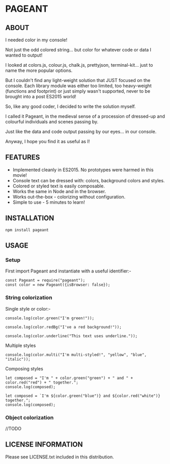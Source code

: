 # PAGEANT

## ABOUT

I needed color in my console!

Not just the odd colored string... but color for whatever code or data I wanted to output!

I looked at colors.js, colour.js, chalk.js, prettyjson, terminal-kit... just to name the more popular options.

But I couldn't find any light-weight solution that JUST focused on the console.  Each library module was either too limited, too heavy-weight (functions and footprint) or just simply wasn't supported, never to be brought into a post ES2015 world!

So, like any good coder, I decided to write the solution myself.

I called it Pageant, in the medieval sense of a procession of dressed-up and colourful individuals and scenes passing by.  

Just like the data and code output passing by our eyes... in our console.

Anyway, I hope you find it as useful as I!


## FEATURES

* Implemented cleanly in ES2015.  No prototypes were harmed in this movie!
* Console text can be dressed with: colors, background colors and styles.
* Colored or styled text is easily composable.
* Works the same in Node and in the browser.
* Works out-the-box - colorizing without configuration.
* Simple to use - 5 minutes to learn!


## INSTALLATION

    npm install pageant

## USAGE

### Setup

First import Pageant and instantiate with a useful identifier:-
                        
    const Pageant = require("pageant");
    const color = new Pageant({isBrowser: false});

### String colorization

Single style or color:-

    console.log(color.green("I'm green!"));

    console.log(color.redBg("I've a red background!"));

    console.log(color.underline("This text uses underline."));

Multiple styles

    console.log(color.multi("I'm multi-styled!", "yellow", "blue", "italic"));


Composing styles

    let composed = "I'm " + color.green("green") + " and " + color.red("red") + " together.";
    console.log(composed);
    
    let composed = `I'm ${color.green("blue")} and ${color.red("white")} together.";
    console.log(composed);
    
### Object colorization

//TODO

## LICENSE INFORMATION
 
 Please see LICENSE.txt included in this distribution.
 

